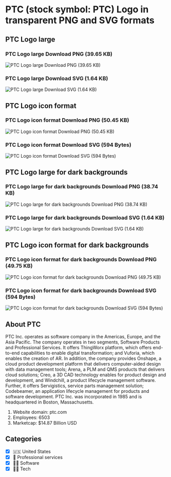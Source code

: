 # PTC (stock symbol: PTC) Logo in transparent PNG and SVG formats

## PTC Logo large

### PTC Logo large Download PNG (39.65 KB)

![PTC Logo large Download PNG (39.65 KB)](/img/orig/PTC_BIG-b1ef532e.png)

### PTC Logo large Download SVG (1.64 KB)

![PTC Logo large Download SVG (1.64 KB)](/img/orig/PTC_BIG-f3558ba6.svg)

## PTC Logo icon format

### PTC Logo icon format Download PNG (50.45 KB)

![PTC Logo icon format Download PNG (50.45 KB)](/img/orig/PTC-88a1e9cb.png)

### PTC Logo icon format Download SVG (594 Bytes)

![PTC Logo icon format Download SVG (594 Bytes)](/img/orig/PTC-86c1ed00.svg)

## PTC Logo large for dark backgrounds

### PTC Logo large for dark backgrounds Download PNG (38.74 KB)

![PTC Logo large for dark backgrounds Download PNG (38.74 KB)](/img/orig/PTC_BIG.D-0427d525.png)

### PTC Logo large for dark backgrounds Download SVG (1.64 KB)

![PTC Logo large for dark backgrounds Download SVG (1.64 KB)](/img/orig/PTC_BIG.D-4af4e4e2.svg)

## PTC Logo icon format for dark backgrounds

### PTC Logo icon format for dark backgrounds Download PNG (49.75 KB)

![PTC Logo icon format for dark backgrounds Download PNG (49.75 KB)](/img/orig/PTC.D-98c79320.png)

### PTC Logo icon format for dark backgrounds Download SVG (594 Bytes)

![PTC Logo icon format for dark backgrounds Download SVG (594 Bytes)](/img/orig/PTC.D-b8de5f0f.svg)

## About PTC

PTC Inc. operates as software company in the Americas, Europe, and the Asia Pacific. The company operates in two segments, Software Products and Professional Services. It offers ThingWorx platform, which offers end-to-end capabilities to enable digital transformation; and Vuforia, which enables the creation of AR. In addition, the company provides Onshape, a cloud product development platform that delivers computer-aided design with data management tools; Arena, a PLM and QMS products that delivers cloud solutions; Creo, a 3D CAD technology enables for product design and development, and Windchill, a product lifecycle management software. Further, it offers Servigistics, service parts management solution; Codebeamer, an application lifecycle management for products and software development. PTC Inc. was incorporated in 1985 and is headquartered in Boston, Massachusetts.

1. Website domain: ptc.com
2. Employees: 6503
3. Marketcap: $14.87 Billion USD


## Categories
- [x] 🇺🇸 United States
- [x] 💼 Professional services
- [x] 👨‍💻 Software
- [x] 👩‍💻 Tech
